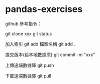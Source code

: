 # pandas-exercises

github 參考指令：


git clone xxx
git status

加入索引
git add 檔案名稱
git add .

提交版本(給本地數據庫)
git commit -m "xxx"

上傳遠端數據庫
git push

下載遠端數據庫
git pull